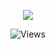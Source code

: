 <p align="center">
  <a href="http://discord.com/users/168847523622944769">
    <img src="https://lanyard.cnrad.dev/api/168847523622944769?bg=2B2D42&borderRadius=5px&hideBadges=true&hideTimestamp=true&idleMessage=Probably%20doing%20something%20else...%22%3E"/>
     </a>
</p>
<p align="center"> <img src="https://gpvc.arturio.dev/bl-d" alt="Views" /> </p>
